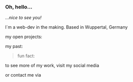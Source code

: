 ### Oh, hello...

_...nice to see you!_


I´m a web-dev in the making.
Based in Wuppertal, Germany


my open projects:



my past:

> fun fact: 



to see more of my work, visit my social media 



or contact me via

<!--
**JohannaHopp/JohannaHopp** is a ✨ _special_ ✨ repository because its `README.md` (this file) appears on your GitHub profile.

Here are some ideas to get you started:

- 🔭 I’m currently working on ...
- 🌱 I’m currently learning ...
- 👯 I’m looking to collaborate on ...
- 🤔 I’m looking for help with ...
- 💬 Ask me about ...
- 📫 How to reach me: ...
- 😄 Pronouns: ...
- ⚡ Fun fact: ...
-->
